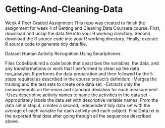 # Getting-And-Cleaning-Data
Week 4 Peer Graded Assignment 
This repo was created to finish the assignment for week 4 of Getting and Cleaning Data Coursera course.
	First, download and unzip the data file into your R working directory.
  Second, download the R source code into your R working directory.
  Finally, execute R source code to generate tidy data file.

Dataset
  Human Activity Recognition Using Smartphones

Files
  CodeBook.md a code book that describes the variables, the data, and any transformations or work that I performed to clean up the data
  run_analysis.R performs the data preparation and then followed by the 5 steps required as described in the course project’s definition:
    -Merges the training and the test sets to create one data set.
    -Extracts only the measurements on the mean and standard deviation for each measurement.
    -Uses descriptive activity names to name the activities in the data set
    -Appropriately labels the data set with descriptive variable names.
  From the data set in step 4, creates a second, independent tidy data set with the average of each variable for each activity and each subject.
  FinalData.txt is the exported final data after going through all the sequences described above.
